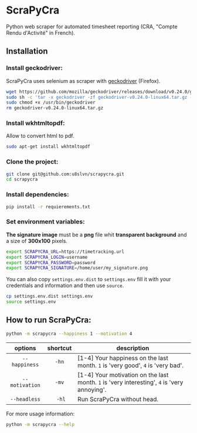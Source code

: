 # ScraPyCra

Python web scraper for automated timesheet reporting (CRA, "Compte Rendu d'Activité" in French).

## Installation

### Install geckodriver:

ScraPyCra uses selenium as scraper with [geckodriver](https://github.com/mozilla/geckodriver) (Firefox).

```sh
wget https://github.com/mozilla/geckodriver/releases/download/v0.24.0/geckodriver-v0.24.0-linux64.tar.gz
sudo sh -c 'tar -x geckodriver -zf geckodriver-v0.24.0-linux64.tar.gz -O > /usr/bin/geckodriver'
sudo chmod +x /usr/bin/geckodriver
rm geckodriver-v0.24.0-linux64.tar.gz
```

### Install wkhtmltopdf:

Allow to convert html to pdf.

```sh
sudo apt-get install wkhtmltopdf
```

### Clone the project:

```sh
git clone git@github.com:u8slvn/scrapycra.git
cd scrapycra
```

### Install dependencies:

```sh
pip install -r requierements.txt
```

### Set environment variables:

**The signature image** must be a **png** file whit **transparent background** and a size of **300x100** pixels.

```sh
export SCRAPYCRA_URL=https://timetracking.url
export SCRAPYCRA_LOGIN=username
export SCRAPYCRA_PASSWORD=password
export SCRAPYCRA_SIGNATURE=/home/user/my_signature.png
```

You can also copy `settings.env.dist` to `settings.env` fill it with your credentials and information and then use `source`. 

```sh
cp settings.env.dist settings.env
source settings.env
```

## How to run ScraPyCra:

```sh
python -m scrapycra --happiness 1 --motivation 4
```

|    options   | shortcut | description                                                                                 |
|:--------------:|:----------:|---------------------------------------------------------------------------------------------|
|  `--happiness` |    `-hn`   | [1-4] Your happiness on the last month. `1` is 'very good', `4` is 'very bad'.              |
| `--motivation` |    `-mv`   | [1-4] Your motivation on the last month. `1` is 'very interesting', `4` is 'very annoying'. |
|  `--headless`  |   ` -hl`   | Run ScraPyCra without head.                                                                 |

For more usage information:

```sh
python -m scrapycra --help
```
